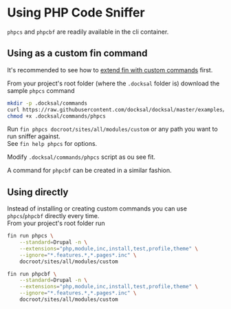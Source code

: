 # Using PHP Code Sniffer

`phpcs` and `phpcbf` are readily available in the cli container.

## Using as a custom fin command

It's recommended to see how to [extend fin with custom commands](../fin/custom-commands.md) first.

From your project's root folder (where the `.docksal` folder is) download the sample `phpcs` command

```bash
mkdir -p .docksal/commands
curl https://raw.githubusercontent.com/docksal/docksal/master/examples/.docksal/commands/phpcs -ko .docksal/commands/phpcs
chmod +x .docksal/commands/phpcs
```

Run `fin phpcs docroot/sites/all/modules/custom` or any path you want to run sniffer against.  
See `fin help phpcs` for options.

Modify `.docksal/commands/phpcs` script as ou see fit.

A command for `phpcbf` can be created in a similar fashion.

## Using directly

Instead of installing or creating custom commands you can use `phpcs`/`phpcbf` directly every time.  
From your project's root folder run

```bash
fin run phpcs \
    --standard=Drupal -n \
    --extensions="php,module,inc,install,test,profile,theme" \
    --ignore="*.features.*,*.pages*.inc" \
    docroot/sites/all/modules/custom
```

```bash
fin run phpcbf \
    --standard=Drupal -n \
    --extensions="php,module,inc,install,test,profile,theme" \
    --ignore="*.features.*,*.pages*.inc" \
    docroot/sites/all/modules/custom
```

